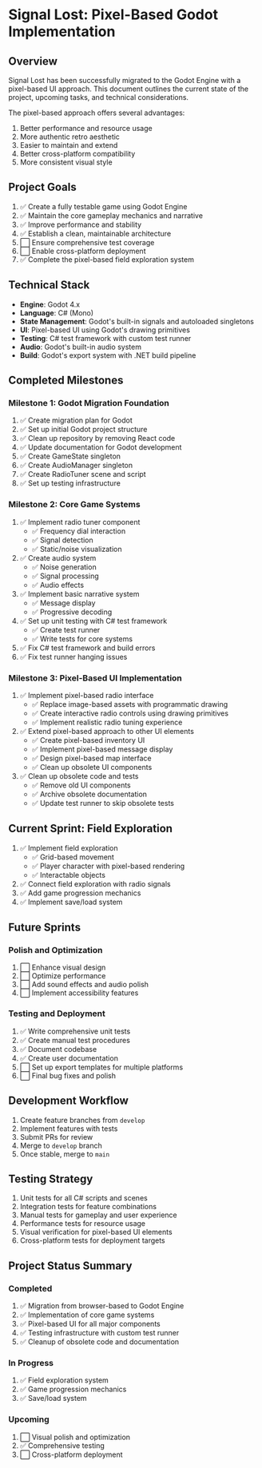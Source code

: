 # Signal Lost: Pixel-Based Godot Implementation

## Overview

Signal Lost has been successfully migrated to the Godot Engine with a pixel-based UI approach. This document outlines the current state of the project, upcoming tasks, and technical considerations.

The pixel-based approach offers several advantages:

1. Better performance and resource usage
2. More authentic retro aesthetic
3. Easier to maintain and extend
4. Better cross-platform compatibility
5. More consistent visual style

## Project Goals

1. ✅ Create a fully testable game using Godot Engine
2. ✅ Maintain the core gameplay mechanics and narrative
3. ✅ Improve performance and stability
4. ✅ Establish a clean, maintainable architecture
5. ⬜ Ensure comprehensive test coverage
6. ⬜ Enable cross-platform deployment
7. ✅ Complete the pixel-based field exploration system

## Technical Stack

- **Engine**: Godot 4.x
- **Language**: C# (Mono)
- **State Management**: Godot's built-in signals and autoloaded singletons
- **UI**: Pixel-based UI using Godot's drawing primitives
- **Testing**: C# test framework with custom test runner
- **Audio**: Godot's built-in audio system
- **Build**: Godot's export system with .NET build pipeline

## Completed Milestones

### Milestone 1: Godot Migration Foundation

1. ✅ Create migration plan for Godot
2. ✅ Set up initial Godot project structure
3. ✅ Clean up repository by removing React code
4. ✅ Update documentation for Godot development
5. ✅ Create GameState singleton
6. ✅ Create AudioManager singleton
7. ✅ Create RadioTuner scene and script
8. ✅ Set up testing infrastructure

### Milestone 2: Core Game Systems

1. ✅ Implement radio tuner component
   - ✅ Frequency dial interaction
   - ✅ Signal detection
   - ✅ Static/noise visualization
2. ✅ Create audio system
   - ✅ Noise generation
   - ✅ Signal processing
   - ✅ Audio effects
3. ✅ Implement basic narrative system
   - ✅ Message display
   - ✅ Progressive decoding
4. ✅ Set up unit testing with C# test framework
   - ✅ Create test runner
   - ✅ Write tests for core systems
5. ✅ Fix C# test framework and build errors
6. ✅ Fix test runner hanging issues

### Milestone 3: Pixel-Based UI Implementation

1. ✅ Implement pixel-based radio interface
   - ✅ Replace image-based assets with programmatic drawing
   - ✅ Create interactive radio controls using drawing primitives
   - ✅ Implement realistic radio tuning experience
2. ✅ Extend pixel-based approach to other UI elements
   - ✅ Create pixel-based inventory UI
   - ✅ Implement pixel-based message display
   - ✅ Design pixel-based map interface
   - ✅ Clean up obsolete UI components
3. ✅ Clean up obsolete code and tests
   - ✅ Remove old UI components
   - ✅ Archive obsolete documentation
   - ✅ Update test runner to skip obsolete tests

## Current Sprint: Field Exploration

1. ✅ Implement field exploration
   - ✅ Grid-based movement
   - ✅ Player character with pixel-based rendering
   - ✅ Interactable objects
2. ✅ Connect field exploration with radio signals
3. ✅ Add game progression mechanics
4. ✅ Implement save/load system

## Future Sprints

### Polish and Optimization

1. ⬜ Enhance visual design
2. ⬜ Optimize performance
3. ⬜ Add sound effects and audio polish
4. ⬜ Implement accessibility features

### Testing and Deployment

1. ✅ Write comprehensive unit tests
2. ✅ Create manual test procedures
3. ✅ Document codebase
4. ✅ Create user documentation
5. ⬜ Set up export templates for multiple platforms
6. ⬜ Final bug fixes and polish

## Development Workflow

1. Create feature branches from `develop`
2. Implement features with tests
3. Submit PRs for review
4. Merge to `develop` branch
5. Once stable, merge to `main`

## Testing Strategy

1. Unit tests for all C# scripts and scenes
2. Integration tests for feature combinations
3. Manual tests for gameplay and user experience
4. Performance tests for resource usage
5. Visual verification for pixel-based UI elements
6. Cross-platform tests for deployment targets

## Project Status Summary

### Completed

1. ✅ Migration from browser-based to Godot Engine
2. ✅ Implementation of core game systems
3. ✅ Pixel-based UI for all major components
4. ✅ Testing infrastructure with custom test runner
5. ✅ Cleanup of obsolete code and documentation

### In Progress

1. ✅ Field exploration system
2. ✅ Game progression mechanics
3. ✅ Save/load system

### Upcoming

1. ⬜ Visual polish and optimization
2. ✅ Comprehensive testing
3. ⬜ Cross-platform deployment
